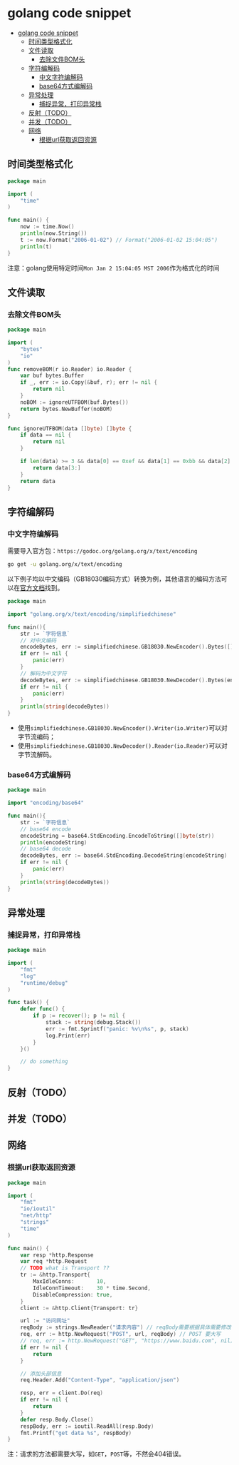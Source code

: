 # golang code snippet

<!-- TOC -->

- [golang code snippet](#golang-code-snippet)
    - [时间类型格式化](#时间类型格式化)
    - [文件读取](#文件读取)
        - [去除文件BOM头](#去除文件bom头)
    - [字符编解码](#字符编解码)
        - [中文字符编解码](#中文字符编解码)
        - [base64方式编解码](#base64方式编解码)
    - [异常处理](#异常处理)
        - [捕捉异常，打印异常栈](#捕捉异常打印异常栈)
    - [反射（TODO）](#反射todo)
    - [并发（TODO）](#并发todo)
    - [网络](#网络)
        - [根据url获取返回资源](#根据url获取返回资源)

<!-- /TOC -->

## 时间类型格式化

``` go
package main

import (
    "time"
)

func main() {
    now := time.Now()
    println(now.String())
    t := now.Format("2006-01-02") // Format("2006-01-02 15:04:05")
    println(t)
}
```

注意：golang使用特定时间`Mon Jan 2 15:04:05 MST 2006`作为格式化的时间
<!-- 使用这个时间的原因 -->

## 文件读取

### 去除文件BOM头

``` go
package main

import (
    "bytes"
    "io"
)
func removeBOM(r io.Reader) io.Reader {
    var buf bytes.Buffer
    if _, err := io.Copy(&buf, r); err != nil {
        return nil
    }
    noBOM := ignoreUTFBOM(buf.Bytes())
    return bytes.NewBuffer(noBOM)
}

func ignoreUTFBOM(data []byte) []byte {
    if data == nil {
        return nil
    }

    if len(data) >= 3 && data[0] == 0xef && data[1] == 0xbb && data[2] == 0xbf {
        return data[3:]
    }
    return data
}
```

## 字符编解码

### 中文字符编解码

需要导入官方包：`https://godoc.org/golang.org/x/text/encoding`

``` bash
go get -u golang.org/x/text/encoding
```

以下例子均以中文编码（GB18030编码方式）转换为例，其他语言的编码方法可以在[官方文档](https://godoc.org/golang.org/x/text/encoding#pkg-subdirectories)找到。

``` go
package main

import "golang.org/x/text/encoding/simplifiedchinese"

func main(){
    str := `字符信息`
    // 对中文编码
    encodeBytes, err := simplifiedchinese.GB18030.NewEncoder().Bytes([]byte(str))
    if err != nil {
        panic(err)
    }
    // 解码为中文字符
    decodeBytes, err := simplifiedchinese.GB18030.NewDecoder().Bytes(encodeBytes)
    if err != nil {
        panic(err)
    }
    println(string(decodeBytes))
}
```

- 使用`simplifiedchinese.GB18030.NewEncoder().Writer(io.Writer)`可以对字节流编码；
- 使用`simplifiedchinese.GB18030.NewDecoder().Reader(io.Reader)`可以对字节流解码。

### base64方式编解码

``` go
package main

import "encoding/base64"

func main(){
    str := `字符信息`
    // base64 encode
    encodeString = base64.StdEncoding.EncodeToString([]byte(str))
    println(encodeString)
    // base64 decode
    decodeBytes, err := base64.StdEncoding.DecodeString(encodeString)
    if err != nil {
        panic(err)
    }
    println(string(decodeBytes))
}
```

## 异常处理

### 捕捉异常，打印异常栈

``` go
package main

import (
    "fmt"
    "log"
    "runtime/debug"
)

func task() {
    defer func() {
        if p := recover(); p != nil {
            stack := string(debug.Stack())
            err := fmt.Sprintf("panic: %v\n%s", p, stack)
            log.Print(err)
        }
    }()

    // do something
}
```

## 反射（TODO）

## 并发（TODO）

## 网络

### 根据url获取返回资源

``` go
package main

import (
    "fmt"
    "io/ioutil"
    "net/http"
    "strings"
    "time"
)

func main() {
    var resp *http.Response
    var req *http.Request
    // TODO what is Transport ??
    tr := &http.Transport{
        MaxIdleConns:       10,
        IdleConnTimeout:    30 * time.Second,
        DisableCompression: true,
    }
    client := &http.Client{Transport: tr}

    url := "访问网址"
    reqBody := strings.NewReader("请求内容") // reqBody需要根据具体需要修改
    req, err := http.NewRequest("POST", url, reqBody) // POST 要大写
    // req, err := http.NewRequest("GET", "https://www.baidu.com", nil)
    if err != nil {
        return
    }

    // 添加头部信息
    req.Header.Add("Content-Type", "application/json")

    resp, err = client.Do(req)
    if err != nil {
        return
    }
    defer resp.Body.Close()
    respBody, err := ioutil.ReadAll(resp.Body)
    fmt.Printf("get data %s", respBody)
}
```

注：请求的方法都需要大写，如`GET`，`POST`等，不然会404错误。